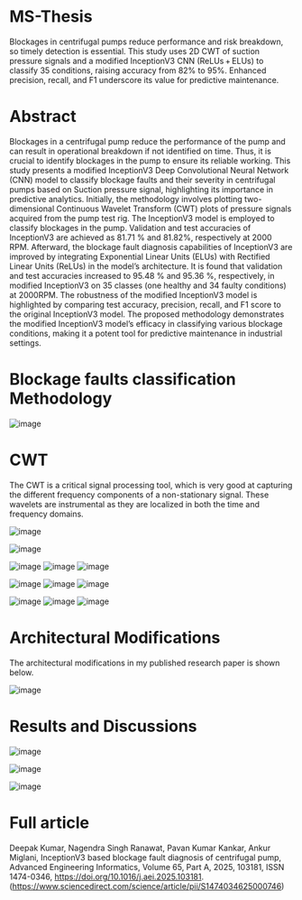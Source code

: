 # MS-Thesis
Blockages in centrifugal pumps reduce performance and risk breakdown, so timely detection is essential. This study uses 2D CWT of suction pressure signals and a modified InceptionV3 CNN (ReLUs + ELUs) to classify 35 conditions, raising accuracy from 82% to 95%. Enhanced precision, recall, and F1 underscore its value for predictive maintenance.

# Abstract
Blockages in a centrifugal pump reduce the performance of the pump and can result in operational breakdown if not identified on time. Thus, it is crucial to identify blockages in the pump to ensure its reliable working. This study presents a modified InceptionV3 Deep Convolutional Neural Network (CNN) model to classify blockage faults and their severity in centrifugal pumps based on Suction pressure signal, highlighting its importance in predictive analytics. Initially, the methodology involves plotting two-dimensional Continuous Wavelet Transform (CWT) plots of pressure signals acquired from the pump test rig. The InceptionV3 model is employed to classify blockages in the pump. Validation and test accuracies of InceptionV3 are achieved as 81.71 % and 81.82%, respectively at 2000 RPM. Afterward, the blockage fault diagnosis capabilities of InceptionV3 are improved by integrating Exponential Linear Units (ELUs) with Rectified Linear Units (ReLUs) in the model’s architecture. It is found that validation and test accuracies increased to 95.48 % and 95.36 %, respectively, in modified InceptionV3 on 35 classes (one healthy and 34 faulty conditions) at 2000RPM. The robustness of the modified InceptionV3 model is highlighted by comparing test accuracy, precision, recall, and F1 score to the original InceptionV3 model. The proposed methodology demonstrates the modified InceptionV3 model’s efficacy in classifying various blockage conditions, making it a potent tool for predictive maintenance in industrial settings.

# Blockage faults classification Methodology

![image](https://github.com/user-attachments/assets/e9305d49-d0f1-462e-b421-e7309dc8fe1a)

# CWT

The CWT is a critical signal processing tool, which is very good at capturing the different frequency components of a non-stationary signal. These wavelets are instrumental as they are localized in both the time and frequency domains.

![image](https://github.com/user-attachments/assets/5acb0ffe-988b-4c68-84c1-90ae7dea254e)

![image](https://github.com/user-attachments/assets/d844fc8a-6a39-4105-9450-bd40d90ad473)

![image](https://github.com/user-attachments/assets/b19081ab-ee00-4fd3-82df-df40a96cc1da)
![image](https://github.com/user-attachments/assets/f5f8388c-dd3a-4abc-bd22-5a6c2bf35713)
![image](https://github.com/user-attachments/assets/f8afe77b-e22b-4d7c-a597-f15496de2b50)

![image](https://github.com/user-attachments/assets/f1c58471-70b5-4e27-a8cf-e7cd2222e0cc)
![image](https://github.com/user-attachments/assets/769da8a3-9e4e-4519-939c-9ddf58024566)
![image](https://github.com/user-attachments/assets/2c616a92-253d-4cee-aa9d-03b9b9661d22)

![image](https://github.com/user-attachments/assets/24cd2dc2-bf47-473c-8965-4fe12276aaf3)
![image](https://github.com/user-attachments/assets/a49caaa5-88ce-4d31-8c7c-c25cc3ff83d9)
![image](https://github.com/user-attachments/assets/01bb0464-da9a-44c4-baab-318a5fefa7a9)




# Architectural Modifications
The architectural modifications in my published research paper is shown below.

![image](https://github.com/user-attachments/assets/b372e79b-560a-46d9-b77d-1346607859a1)




# Results and Discussions

![image](https://github.com/user-attachments/assets/683f8bd8-0cde-42e0-a291-62ddac38da7a)

![image](https://github.com/user-attachments/assets/7c6b6d6e-b331-4d48-9669-bdc751a2d766)

![image](https://github.com/user-attachments/assets/4a1a0ddd-5fce-4ff7-a2bc-51630c87d80b)


# Full article
Deepak Kumar, Nagendra Singh Ranawat, Pavan Kumar Kankar, Ankur Miglani, InceptionV3 based blockage fault diagnosis of centrifugal pump, Advanced Engineering Informatics, Volume 65, Part A, 2025, 103181, ISSN 1474-0346,
https://doi.org/10.1016/j.aei.2025.103181. (https://www.sciencedirect.com/science/article/pii/S1474034625000746)
